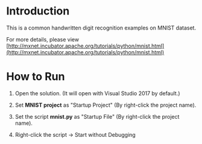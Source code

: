 # Introduction

This is a common handwritten digit recognition examples on MNIST dataset. 

For more details, please view [http://mxnet.incubator.apache.org/tutorials/python/mnist.html](http://mxnet.incubator.apache.org/tutorials/python/mnist.html)

# How to Run

1. Open the solution. (It will open with Visual Studio 2017 by default.)

2. Set **MNIST project** as "Startup Project" (By right-click the project name).

3. Set the script **mnist.py** as "Startup File" (By right-click the project name).

4. Right-click the script -> Start without Debugging
